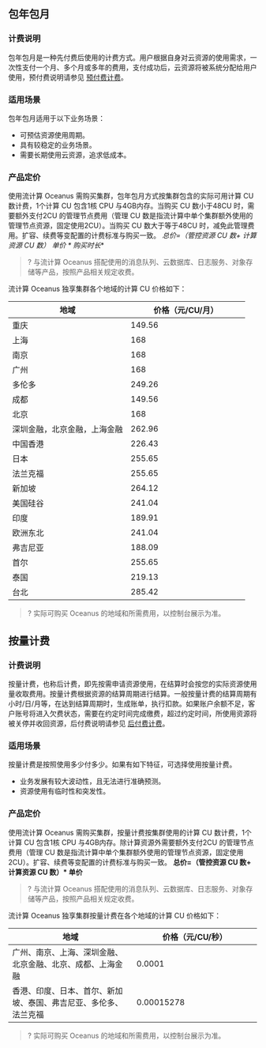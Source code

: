## 包年包月
### 计费说明
包年包月是一种先付费后使用的计费方式。用户根据自身对云资源的使用需求，一次性支付一个月、多个月或多年的费用，支付成功后，云资源将被系统分配给用户使用，预付费说明请参见 [预付费计费](https://cloud.tencent.com/document/product/555/9618)。

### 适用场景
包年包月适用于以下业务场景：
- 可预估资源使用周期。
- 具有较稳定的业务场景。
- 需要长期使用云资源，追求低成本。


### 产品定价
使用流计算 Oceanus 需购买集群，包年包月方式按集群包含的实际可用计算 CU 数计费，1个计算 CU 包含1核 CPU 与4GB内存。当购买 CU 数小于48CU 时，需要额外支付2CU 的管理节点费用（管理 CU 数是指流计算中单个集群额外使用的管理节点资源，固定使用2CU）。当购买 CU 数大于等于48CU 时，减免此管理费用。扩容、续费等变配置的计费标准与购买一致。
**总价=（管控资源 CU 数+ 计算资源 CU 数）* 单价 * 购买时长**

>? 与流计算 Oceanus 搭配使用的消息队列、云数据库、日志服务、对象存储等产品，按照产品相关规定收费。

流计算 Oceanus 独享集群各个地域的计算 CU 价格如下：
<table>
<thead>
<tr>
<th width=50%>地域</th>
<th width=50%>价格（元/CU/月）</th>
</tr>
</thead>
<tbody><tr>
<td>重庆</td>
<td>149.56</td>
</tr>
<tr>
<td>上海</td>
<td>168</td>
</tr>
<tr>
<td>南京</td>
<td>168</td>
</tr>
<tr>
<td>广州</td>
<td>168</td>
</tr>
<tr>
<td>多伦多</td>
<td>249.26</td>
</tr>
<tr>
<td>成都</td>
<td>149.56</td>
</tr>
<tr>
<td>北京</td>
<td>168</td>
</tr>
<tr>
<td>深圳金融，北京金融，上海金融</td>
<td>262.96</td>
</tr>
<tr>
<td>中国香港</td>
<td>226.43</td>
</tr>
<tr>
<td>日本</td>
<td>255.65</td>
</tr>
<tr>
<td>法兰克福</td>
<td>255.65</td>
</tr>
<tr>
<td>新加坡</td>
<td>264.12</td>
</tr>
<tr>
<td>美国硅谷</td>
<td>241.04</td>
</tr>
<tr>
<td>印度</td>
<td>189.91</td>
</tr>
<tr>
<td>欧洲东北</td>
<td>241.04</td>
</tr>
<tr>
<td>弗吉尼亚</td>
<td>188.09</td>
</tr>
<tr>
<td>首尔</td>
<td>255.65</td>
</tr>
<tr>
<td>泰国</td>
<td>219.13</td>
</tr>
<tr>
<td>台北</td>
<td>285.42</td>
</tr>
</tbody></table>

>? 实际可购买 Oceanus 的地域和所需费用，以控制台展示为准。


## 按量计费
### 计费说明
按量计费，也称后计费，即先按需申请资源使用，在结算时会按您的实际资源使用量收取费用。按量计费根据资源的结算周期进行结算。一般按量计费的结算周期有小时/日/月等，在达到结算周期时，生成账单，执行扣款。如果账户余额不足，客户账号将进入欠费状态，需要在约定时间完成缴费，超过约定时间，所使用资源将被关停并收回资源，后付费说明请参见 [后付费计费](https://cloud.tencent.com/document/product/555/9617)。

### 适用场景
按量计费是按照使用多少付多少。如果有如下特征，可选择使用按量计费。
- 业务发展有较大波动性，且无法进行准确预测。
- 资源使用有临时性和突发性。

### 产品定价
使用流计算 Oceanus 需购买集群，按量计费按集群使用的计算 CU 数计费，1个计算 CU 包含1核 CPU 与4GB内存。除计算资源外需要额外支付2CU 的管理节点费用（管理 CU 数是指流计算中单个集群额外使用的管理节点资源，固定使用2CU）。扩容、续费等变配置的计费标准与购买一致。
**总价=（管控资源 CU 数+ 计算资源 CU 数）\* 单价**
>? 与流计算 Oceanus 搭配使用的消息队列、云数据库、日志服务、对象存储等产品，按照产品相关规定收费。

流计算 Oceanus 独享集群按量计费在各个地域的计算 CU 价格如下：
<table>
<thead>
<tr>
<th width=50%>地域</th>
<th width=50%>价格（元/CU/秒）</th>
</tr>
</thead>
<tbody><tr>
<td>广州、南京、上海、深圳金融、北京金融、北京、成都、上海金融</td>
<td>0.0001</td>
</tr>
<tr>
<td>香港、印度、日本、首尔、新加坡、泰国、弗吉尼亚、多伦多、法兰克福</td>
<td>0.00015278</td>
</tr>
</tbody>
</table>

>? 实际可购买 Oceanus 的地域和所需费用，以控制台展示为准。

